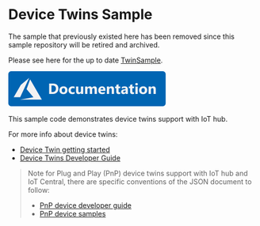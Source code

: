 # Device Twins Sample

The sample that previously existed here has been removed since this sample repository will be retired and archived.

Please see here for the up to date [TwinSample](https://github.com/Azure/azure-iot-sdk-csharp/tree/main/iothub/device/samples/getting%20started/TwinSample).

[![Documentation](../../../../docs/media/docs-link-buttons/azure-documentation.svg)](https://docs.microsoft.com/azure/iot-develop/)


This sample code demonstrates device twins support with IoT hub.

For more info about device twins:  
- [Device Twin getting started](https://docs.microsoft.com/azure/iot-hub/iot-hub-csharp-csharp-twin-getstarted)
- [Device Twins Developer Guide](https://docs.microsoft.com/azure/iot-hub/iot-hub-devguide-device-twins)

> Note for Plug and Play (PnP) device twins support with IoT hub and IoT Central, there are specific conventions of the JSON document to follow:
> - [PnP device developer guide](https://docs.microsoft.com/azure/iot-develop/concepts-developer-guide-device?pivots=programming-language-csharp)
> - [PnP device samples](https://github.com/Azure-Samples/azure-iot-samples-csharp/tree/main/iot-hub/Samples/device/PnpDeviceSamples)
